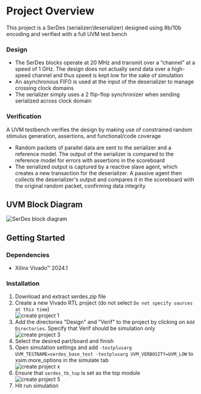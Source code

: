 # Project Overview
This project is a SerDes (serializer/deserializer) designed using 8b/10b encoding and verified with a full UVM test bench
### Design
* The SerDes blocks operate at 20 MHz and transmit over a “channel” at a speed of 1 GHz. The design does not actually send data over a high-speed channel and thus speed is kept low for the sake of simulation
* An asynchronous FIFO is used at the input of the deserializer to manage crossing clock domains
* The serializer simply uses a 2 flip-flop synchronizer when sending serialized across clock domain

### Verification
A UVM testbench verifies the design by making use of constrained random stimulus generation, assertions, and functional/code coverage
* Random packets of parallel data are sent to the serializer and a reference model. The output of the serializer is compared to the reference model for errors with assertions in the scoreboard
* The serialized output is captured by a reactive slave agent, which creates a new transaction for the deserializer. A passive agent then collects the deserializer's output and compares it in the scoreboard with the original random packet, confirming data integrity

## UVM Block Diagram
![SerDes block diagram](https://github.com/user-attachments/assets/ee67f8d7-58f2-4142-95eb-ad2b3a389ddd)


## Getting Started
### Dependencies
* Xilinx Vivado™ 2024.1

### Installation
1. Download and extract serdes.zip file
2. Create a new Vivado RTL project (do not select `Do not specify sources at this time`) <br/>
![create project 1](https://github.com/user-attachments/assets/62ecf1ea-5ff8-40cf-93ce-bc35d9917e02)
3. Add the directories "Design" and "Verif" to the project by clicking on `Add Directories`. Specify that Verif should be simulation only <br/>
![create project 3](https://github.com/user-attachments/assets/51971b21-faf8-40b6-a6f9-26ae964d1217)
4. Select the desired part/board and finish <br/>
5. Open simulation settings and add `-testplusarg UVM_TESTNAME=serdes_base_test -testplusarg UVM_VERBOSITY=UVM_LOW` to xsim.more_options in the simulate tab <br/>
![create project x](https://github.com/user-attachments/assets/657bdca9-b6be-42be-a14e-e0e31eb99c02)
6. Ensure that `serdes_tb_top` is set as the top module <br/>
![create project 5](https://github.com/user-attachments/assets/83fb3955-09a8-4d59-b5b0-47efa5ca2adb)
7. Hit run simulation

